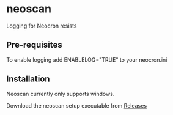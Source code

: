 # neoscan

Logging for Neocron resists

## Pre-requisites

To enable logging add ENABLELOG="TRUE" to your neocron.ini

## Installation

Neoscan currently only supports windows.

Download the neoscan setup executable from [Releases](https://github.com/Herrad/neoscan/releases/latest)

